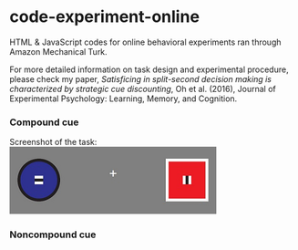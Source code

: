 # code-experiment-online
HTML &amp; JavaScript codes for online behavioral experiments ran through Amazon Mechanical Turk.


For more detailed information on task design and experimental procedure, please check my paper, *Satisficing in split-second decision making is characterized by strategic cue discounting*, Oh et al. (2016), Journal of Experimental Psychology: Learning, Memory, and Cognition. 

### Compound cue 
Screenshot of the task:
![alt text](https://github.com/hanna5descher/code-experiment-online/blob/master/CompoundCues/task/example_test.png "compound cues")

### Noncompound cue 
